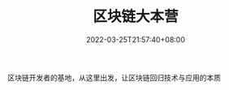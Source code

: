 ﻿---
weight: 
title: "区块链大本营"
description: "区块链开发者的基地，从这里出发，让区块链回归技术与应用的本质"
date: 2022-03-25T21:57:40+08:00
lastmod: 2022-03-25T16:45:40+08:00
draft: false
authors: ["Metabd"]
featuredImage: "qukuailiandabenying.jpg"
link: ""
tags: ["微信公众号","区块链大本营"]
categories: ["navigation"]
navigation: ["微信公众号"]
lightgallery: true
toc: true
pinned: false
recommend: false
recommend1: false
---
区块链开发者的基地，从这里出发，让区块链回归技术与应用的本质
